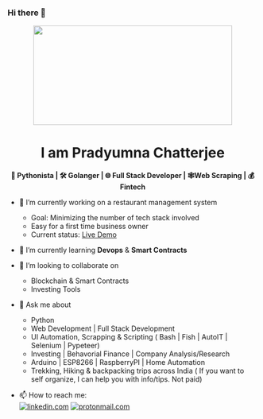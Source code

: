 ### Hi there 👋

<p align="center"><img src=https://media1.tenor.com/images/25de5ae4b3a35de905166d6a8cc92411/tenor.gif?itemid=13245309 width="400" height="200"></p>

<h1 align="center">I am Pradyumna Chatterjee</h1>
<b><p align="center">🐍 Pythonista | 🛠 Golanger | 🌐 Full Stack Developer | 🕸️Web Scraping | 💰 Fintech </p></b>

- 🔭 I’m currently working on a restaurant management system 
  - Goal: Minimizing the number of tech stack involved
  - Easy for a first time business owner
  - Current status: [Live Demo](https://pradyumnac.github.io/restaurantmenu/)
- 🌱 I’m currently learning **Devops** & **Smart Contracts**
- 👯 I’m looking to collaborate on 
  - Blockchain & Smart Contracts
  - Investing Tools
- 💬 Ask me about 
  - Python
  - Web Development | Full Stack Development
  - UI Automation, Scrapping & Scripting ( Bash | Fish | AutoIT | Selenium | Pypeteer)
  - Investing | Behavorial Finance | Company Analysis/Research
  - Arduino | ESP8266 | RaspberryPI | Home Automation
  - Trekking, Hiking & backpacking trips across India 
  ( If you want to self organize, I can help you with info/tips. Not paid)
  
- 📫 How to reach me:   
  [![linkedin.com](https://img.shields.io/badge/LinkedIn-0077B5?style=for-the-badge&logo=linkedin&logoColor=white)](https://www.linkedin.com/in/pradyumnac/) [![protonmail.com](https://img.shields.io/badge/ProtonMail-8B89CC?style=for-the-badge&logo=protonmail&logoColor=white)](mailto:pradyumna.github@proton.me) 

